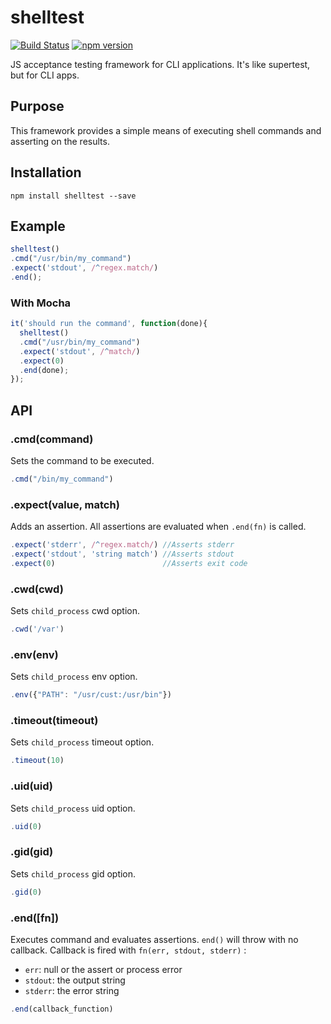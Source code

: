 # shelltest
[![Build Status](https://travis-ci.org/jolshevski/shelltest.svg?branch=master)](https://travis-ci.org/jolshevski/shelltest) [![npm version](https://badge.fury.io/js/shelltest.svg)](http://badge.fury.io/js/shelltest)

JS acceptance testing framework for CLI applications. It's like supertest, but for CLI apps.


## Purpose
This framework provides a simple means of executing shell commands and asserting on the results.


## Installation
```
npm install shelltest --save
```


## Example
```javascript
shelltest()
.cmd("/usr/bin/my_command")
.expect('stdout', /^regex.match/)
.end();
```

### With Mocha
```javascript
it('should run the command', function(done){
  shelltest()
  .cmd("/usr/bin/my_command")
  .expect('stdout', /^match/)
  .expect(0)
  .end(done);
});
```


## API

### .cmd(command)
Sets the command to be executed.
```javascript
.cmd("/bin/my_command")
```

### .expect(value, match)
Adds an assertion.  All assertions are evaluated when `.end(fn)` is called.
```javascript
.expect('stderr', /^regex.match/) //Asserts stderr
.expect('stdout', 'string match') //Asserts stdout
.expect(0)                        //Asserts exit code
```

### .cwd(cwd)
Sets `child_process` cwd option.
```javascript
.cwd('/var')
```

### .env(env)
Sets `child_process` env option.
```javascript
.env({"PATH": "/usr/cust:/usr/bin"})
```

### .timeout(timeout)
Sets `child_process` timeout option.
```javascript
.timeout(10)
```

### .uid(uid)
Sets `child_process` uid option.
```javascript
.uid(0)
```

### .gid(gid)
Sets `child_process` gid option.
```javascript
.gid(0)
```

### .end([fn])
Executes command and evaluates assertions. `end()` will throw with no callback.
Callback is fired with `fn(err, stdout, stderr)` :
- `err`: null or the assert or process error
- `stdout`: the output string 
- `stderr`: the error string 
```javascript
.end(callback_function)
```

